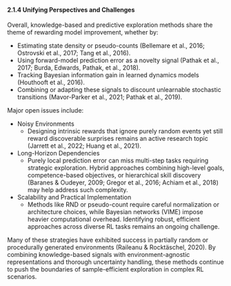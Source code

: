 #### 2.1.4 Unifying Perspectives and Challenges

Overall, knowledge-based and predictive exploration methods share the theme of rewarding model improvement, whether by:
- Estimating state density or pseudo-counts (Bellemare et al., 2016; Ostrovski et al., 2017; Tang et al., 2016).
- Using forward-model prediction error as a novelty signal (Pathak et al., 2017; Burda, Edwards, Pathak, et al., 2018).
- Tracking Bayesian information gain in learned dynamics models (Houthooft et al., 2016).
- Combining or adapting these signals to discount unlearnable stochastic transitions (Mavor-Parker et al., 2021; Pathak et al., 2019).

Major open issues include:
- Noisy Environments
  - Designing intrinsic rewards that ignore purely random events yet still reward discoverable surprises remains an active research topic (Jarrett et al., 2022; Huang et al., 2021).
- Long-Horizon Dependencies
  - Purely local prediction error can miss multi-step tasks requiring strategic exploration. Hybrid approaches combining high-level goals, competence-based objectives, or hierarchical skill discovery (Baranes & Oudeyer, 2009; Gregor et al., 2016; Achiam et al., 2018) may help address such complexity.
- Scalability and Practical Implementation
  - Methods like RND or pseudo-count require careful normalization or architecture choices, while Bayesian networks (VIME) impose heavier computational overhead. Identifying robust, efficient approaches across diverse RL tasks remains an ongoing challenge.

Many of these strategies have exhibited success in partially random or procedurally generated environments (Raileanu & Rocktäschel, 2020). By combining knowledge-based signals with environment-agnostic representations and thorough uncertainty handling, these methods continue to push the boundaries of sample-efficient exploration in complex RL scenarios.
